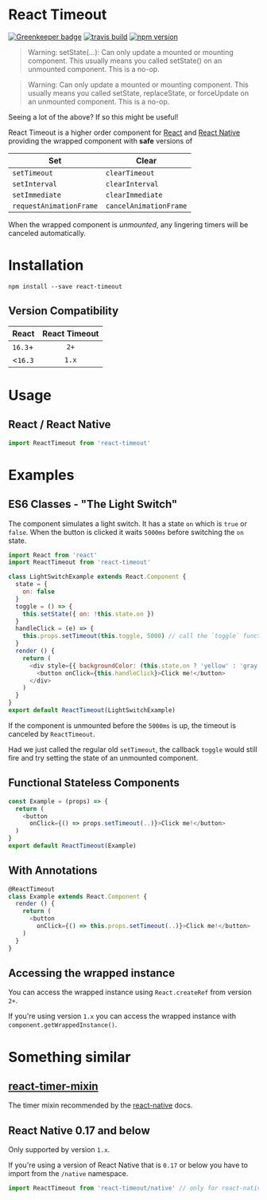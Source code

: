 # React Timeout

[![Greenkeeper badge](https://badges.greenkeeper.io/plougsgaard/react-timeout.svg)](https://greenkeeper.io/) [![travis build](https://img.shields.io/travis/plougsgaard/react-timeout.svg)](https://travis-ci.org/plougsgaard/react-timeout) [![npm version](https://badge.fury.io/js/react-timeout.svg)](https://badge.fury.io/js/react-timeout)

> Warning: setState(...): Can only update a mounted or mounting component. This usually means you called setState() on an unmounted component. This is a no-op.

> Warning: Can only update a mounted or mounting component. This usually means you called setState, replaceState, or forceUpdate on an unmounted component. This is a no-op.

Seeing a lot of the above? If so this might be useful!

React Timeout is a higher order component for [React](https://github.com/facebook/react) and [React Native](https://github.com/facebook/react-native) providing the wrapped component with **safe** versions of

Set                     | Clear
------------------------|------------------------
`setTimeout`            | `clearTimeout`
`setInterval`           | `clearInterval`
`setImmediate`          | `clearImmediate`
`requestAnimationFrame` | `cancelAnimationFrame`

When the wrapped component is *unmounted*, any lingering timers will be canceled automatically.

# Installation

```
npm install --save react-timeout
```

## Version Compatibility

| React     |  React Timeout |
| :-------  | :------------: |
| `16.3`+   | `2+`           |
| <`16.3`   | `1.x`          |

# Usage

## React / React Native

```javascript
import ReactTimeout from 'react-timeout'
```

# Examples

## ES6 Classes - "The Light Switch"

The component simulates a light switch. It has a state `on` which is `true` or `false`. When the button is clicked it waits `5000ms` before switching the `on` state.

```javascript
import React from 'react'
import ReactTimeout from 'react-timeout'

class LightSwitchExample extends React.Component {
  state = {
    on: false
  }
  toggle = () => {
    this.setState({ on: !this.state.on })
  }
  handleClick = (e) => {
    this.props.setTimeout(this.toggle, 5000) // call the `toggle` function after 5000ms
  }
  render () {
    return (
      <div style={{ backgroundColor: (this.state.on ? 'yellow' : 'gray') }}>
        <button onClick={this.handleClick}>Click me!</button>
      </div>
    )
  }
}
export default ReactTimeout(LightSwitchExample)
```

If the component is unmounted before the `5000ms` is up, the timeout is canceled by `ReactTimeout`.

Had we just called the regular old `setTimeout`, the callback `toggle` would still fire and try setting the state of an unmounted component.

## Functional Stateless Components

```javascript
const Example = (props) => {
  return (
    <button
      onClick={() => props.setTimeout(..)}>Click me!</button>
  )
}
export default ReactTimeout(Example)
```

## With Annotations

```javascript
@ReactTimeout
class Example extends React.Component {
  render () {
    return (
      <button
        onClick={() => this.props.setTimeout(..)}>Click me!</button>
    )
  }
}
```

## Accessing the wrapped instance

You can access the wrapped instance using `React.createRef` from version `2+`.

If you're using version `1.x` you can access the wrapped instance with `component.getWrappedInstance()`.

# Something similar

## [react-timer-mixin](https://github.com/reactjs/react-timer-mixin)

The timer mixin recommended by the  [react-native](https://github.com/facebook/react-native) docs.

## React Native 0.17 and below

Only supported by version `1.x`.

If you're using a version of React Native that is `0.17` or below you have to import from the `/native` namespace.

```javascript
import ReactTimeout from 'react-timeout/native' // only for react-native 0.17 or below
```
